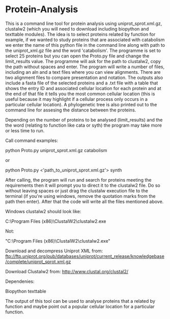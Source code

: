 # Protein-Analysis

This is a command line tool for protein analysis using uniprot_sprot.xml.gz, 
clustalw2 (which you will need to download including biopython and texttable modules).
The idea is to select proteins related by function for example, if we wanted 
to study proteins that are associated with catabolism we enter the name of this 
python file in the command line along with path to the uniprot_xml.gz file and the word 
'catabolism'. The programme is set to select 25 proteins but you can open the 
Proto.py file and change the limit_results value. The programme will ask for 
the path to clustalw2, copy the path without spaces and enter. 
The program will write a number of files, including an aln and a text files where 
you can view alignments. There are two alignment files to compare presentation and 
notation. The outputs also include a fasta file of the selected proteins and a 
.txt file with a table that shows the entry ID and associated cellular location 
for each protein and at the end of that file it tells you the most common cellular 
location (this is useful because it may highlight if a cellular process only occurs in a 
particular cellular location). A phylogenetic tree is also printed out to the 
command line for assesing the distance between the proteins.

Depending on the number of proteins to be analysed (limit_results) and the 
the word (relating to function like cata or syth) the program may take more
or less time to run.

Call command examples:

python Proto.py uniprot_sprot.xml.gz catabolism

or

python Proto.py <'path_to_uniprot_sprot.xml.gz'> synth

After calling, the program will run and search for proteins meeting the requirements
then it will prompt you to direct it to the clustalw2 file. Do so without leaving
spaces or just drag the clustalw execution file to the terminal (if you're using 
windows, remove the quotation marks from the path then enter). After that the 
code will write all the files mentioned above. 

Windows clustalw2 should look like:

C:\Program Files (x86)\ClustalW2\clustalw2.exe

Not:

"C:\Program Files (x86)\ClustalW2\clustalw2.exe"

Download and decompress Uniprot XML from:
ftp://ftp.uniprot.org/pub/databases/uniprot/current_release/knowledgebase/complete/uniprot_sprot.xml.gz


Download Clustalw2 from:
http://www.clustal.org/clustal2/

Dependenies:

Biopython
texttable

The output of this tool can be used to analyse proteins that a related by function and maybe point
out a popular cellular location for a particular function.
 
